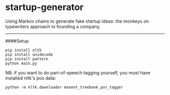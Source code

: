 # startup-generator
Using Markov chains to generate fake startup ideas: the monkeys on typewriters approach to founding a company.

----
####Setup
```
pip install nltk
pip install unidecode
pip install pattern
python main.py
```

NB: if you want to do part-of-speech tagging yourself, you must have installed nltk's pos data:
```
python -m nltk.downloader maxent_treebank_pos_tagger
```
